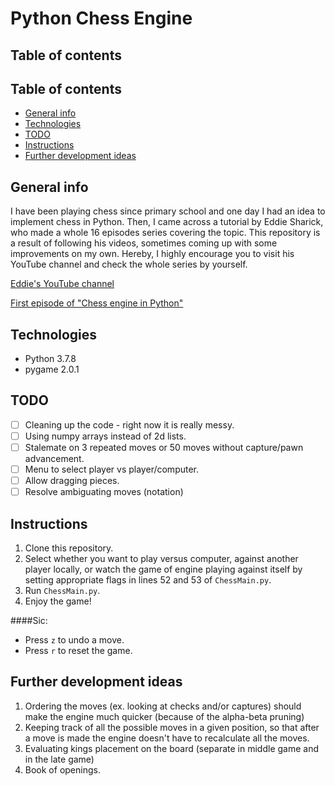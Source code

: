 # Python Chess Engine
## Table of contents

## Table of contents
* [General info](#general-info)
* [Technologies](#technologies)
* [TODO](#todo)
* [Instructions](#instructions)
* [Further development ideas](#further-development-ideas)

## General info
I have been playing chess since primary school and one day I had an idea to implement chess in Python. Then, I came across a tutorial by Eddie Sharick, who made a whole 16 episodes series covering the topic.
This repository is a result of following his videos,  sometimes coming up with some improvements on my own. Hereby, I highly
encourage you to visit his YouTube channel and check the whole series by yourself.

[Eddie's YouTube channel](https://www.youtube.com/channel/UCaEohRz5bPHywGBwmR18Qww)

[First episode of "Chess engine in Python"](https://www.youtube.com/watch?v=EnYui0e73Rs&ab_channel=EddieSharick)

## Technologies
* Python 3.7.8
* pygame 2.0.1

## TODO
- [ ] Cleaning up the code - right now it is really messy.
- [ ] Using numpy arrays instead of 2d lists.
- [ ] Stalemate on 3 repeated moves or 50 moves without capture/pawn advancement.
- [ ] Menu to select player vs player/computer.
- [ ] Allow dragging pieces.
- [ ] Resolve ambiguating moves (notation)

## Instructions
1. Clone this repository.
2. Select whether you want to play versus computer, against another player locally, or watch the game of engine playing against itself by setting appropriate flags in lines 52 and 53 of `ChessMain.py`.
3. Run `ChessMain.py`.
4. Enjoy the game!

####Sic:
* Press `z` to undo a move.
* Press `r` to reset the game.

## Further development ideas
1. Ordering the moves (ex. looking at checks and/or captures) should make the engine much quicker (because of the alpha-beta pruning)
2. Keeping track of all the possible moves in a given position, so that after a move is made the engine doesn't have to recalculate all the moves.
3. Evaluating kings placement on the board (separate in middle game and in the late game)
4. Book of openings.